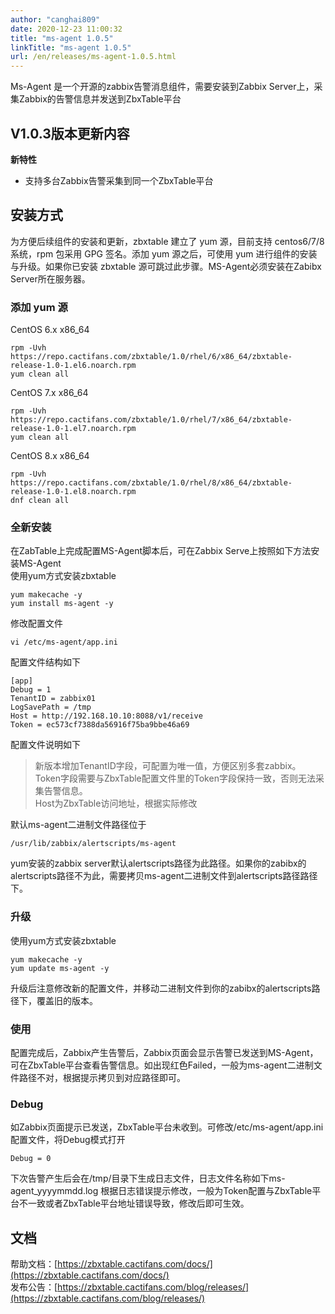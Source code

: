 ```yaml
---
author: "canghai809"
date: 2020-12-23 11:00:32
title: "ms-agent 1.0.5"
linkTitle: "ms-agent 1.0.5"
url: /en/releases/ms-agent-1.0.5.html
---
```

Ms-Agent 是一个开源的zabbix告警消息组件，需要安装到Zabbix Server上，采集Zabbix的告警信息并发送到ZbxTable平台

## V1.0.3版本更新内容
**新特性**

- 支持多台Zabbix告警采集到同一个ZbxTable平台

## 安装方式

为方便后续组件的安装和更新，zbxtable 建立了 yum 源，目前支持 centos6/7/8 系统，rpm 包采用 GPG 签名。添加 yum 源之后，可使用 yum 进行组件的安装与升级。如果你已安装 zbxtable 源可跳过此步骤。MS-Agent必须安装在Zabibx Server所在服务器。

### 添加 yum 源

CentOS 6.x x86_64

```
rpm -Uvh https://repo.cactifans.com/zbxtable/1.0/rhel/6/x86_64/zbxtable-release-1.0-1.el6.noarch.rpm
yum clean all
```

CentOS 7.x x86_64

```
rpm -Uvh https://repo.cactifans.com/zbxtable/1.0/rhel/7/x86_64/zbxtable-release-1.0-1.el7.noarch.rpm
yum clean all
```

CentOS 8.x x86_64

```
rpm -Uvh https://repo.cactifans.com/zbxtable/1.0/rhel/8/x86_64/zbxtable-release-1.0-1.el8.noarch.rpm
dnf clean all
```
### 全新安装
在ZabTable上完成配置MS-Agent脚本后，可在Zabbix Serve上按照如下方法安装MS-Agent  
使用yum方式安装zbxtable
```
yum makecache -y
yum install ms-agent -y
```
修改配置文件
```
vi /etc/ms-agent/app.ini
```
配置文件结构如下
```
[app]
Debug = 1
TenantID = zabbix01
LogSavePath = /tmp
Host = http://192.168.10.10:8088/v1/receive
Token = ec573cf7388da56916f75ba9bbe46a69
```
配置文件说明如下
>新版本增加TenantID字段，可配置为唯一值，方便区别多套zabbix。   
>Token字段需要与ZbxTable配置文件里的Token字段保持一致，否则无法采集告警信息。   
>Host为ZbxTable访问地址，根据实际修改   

默认ms-agent二进制文件路径位于
```
/usr/lib/zabbix/alertscripts/ms-agent
```
yum安装的zabbix server默认alertscripts路径为此路径。如果你的zabibx的alertscripts路径不为此，需要拷贝ms-agent二进制文件到alertscripts路径路径下。
### 升级
使用yum方式安装zbxtable
```
yum makecache -y
yum update ms-agent -y
```
升级后注意修改新的配置文件，并移动二进制文件到你的zabibx的alertscripts路径下，覆盖旧的版本。

### 使用
配置完成后，Zabbix产生告警后，Zabbix页面会显示告警已发送到MS-Agent，可在ZbxTable平台查看告警信息。如出现红色Failed，一般为ms-agent二进制文件路径不对，根据提示拷贝到对应路径即可。
### Debug
如Zabbix页面提示已发送，ZbxTable平台未收到。可修改/etc/ms-agent/app.ini配置文件，将Debug模式打开
```
Debug = 0
```
下次告警产生后会在/tmp/目录下生成日志文件，日志文件名称如下ms-agent_yyyymmdd.log 根据日志错误提示修改，一般为Token配置与ZbxTable平台不一致或者ZbxTable平台地址错误导致，修改后即可生效。

## 文档

帮助文档：[https://zbxtable.cactifans.com/docs/](https://zbxtable.cactifans.com/docs/)  
发布公告：[https://zbxtable.cactifans.com/blog/releases/](https://zbxtable.cactifans.com/blog/releases/)
